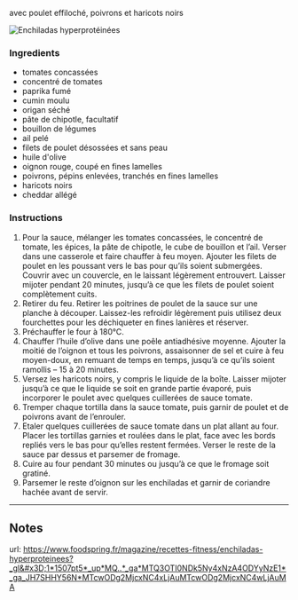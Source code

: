 avec poulet effiloché, poivrons et haricots noirs

![Enchiladas hyperprotéinées](https://media.foodspring.com/magazine/public/uploads/2022/11/Chicken-Enchiladas-83_1-150x150.jpg)

### Ingredients

- tomates concassées
- concentré de tomates
- paprika fumé
- cumin moulu
- origan séché
- pâte de chipotle, facultatif
- bouillon de légumes
- ail pelé
- filets de poulet désossées et sans peau
- huile d'olive
- oignon rouge, coupé en fines lamelles
- poivrons, pépins enlevées, tranchés en fines lamelles
- haricots noirs
- cheddar allégé

### Instructions

1. Pour la sauce, mélanger les tomates concassées, le concentré de tomate, les épices, la pâte de chipotle, le cube de bouillon et l’ail. Verser dans une casserole et faire chauffer à feu moyen. Ajouter les filets de poulet en les poussant vers le bas pour qu’ils soient submergées. Couvrir avec un couvercle, en le laissant légèrement entrouvert. Laisser mijoter pendant 20 minutes, jusqu’à ce que les filets de poulet soient complètement cuits. 
2. Retirer du feu. Retirer les poitrines de poulet de la sauce sur une planche à découper. Laissez-les refroidir légèrement puis utilisez deux fourchettes pour les déchiqueter en fines lanières et réserver.
3. Préchauffer le four à 180°C.
4. Chauffer l’huile d’olive dans une poêle antiadhésive moyenne. Ajouter la moitié de l’oignon et tous les poivrons, assaisonner de sel et cuire à feu moyen-doux, en remuant de temps en temps, jusqu’à ce qu’ils soient ramollis – 15 à 20 minutes. 
5. Versez les haricots noirs, y compris le liquide de la boîte. Laisser mijoter jusqu’à ce que le liquide se soit en grande partie évaporé, puis incorporer le poulet avec quelques cuillerées de sauce tomate.
6. Tremper chaque tortilla dans la sauce tomate, puis garnir de poulet et de poivrons avant de l’enrouler. 
7. Etaler quelques cuillerées de sauce tomate dans un plat allant au four. Placer les tortillas garnies et roulées dans le plat, face avec les bords repliés vers le bas pour qu’elles restent fermées. Verser le reste de la sauce par dessus et parsemer de fromage. 
8. Cuire au four pendant 30 minutes ou jusqu’à ce que le fromage soit gratiné. 
9. Parsemer le reste d’oignon sur les enchiladas et garnir de coriandre hachée avant de servir.

-----

## Notes
url: https://www.foodspring.fr/magazine/recettes-fitness/enchiladas-hyperproteinees?_gl&#x3D;1*1507pt5*_up*MQ..*_ga*MTQ3OTI0NDk5Ny4xNzA4ODYyNzE1*_ga_JH7SHHY56N*MTcwODg2MjcxNC4xLjAuMTcwODg2MjcxNC4wLjAuMA 